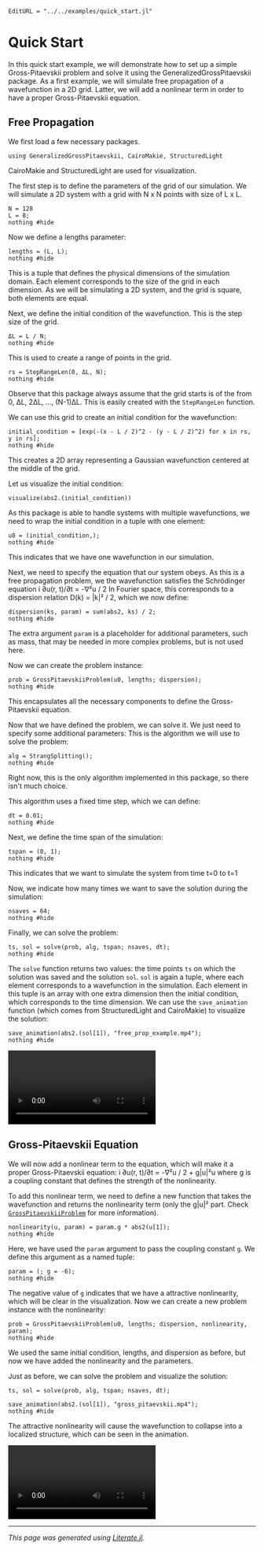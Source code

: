 ```@meta
EditURL = "../../examples/quick_start.jl"
```

# Quick Start
In this quick start example, we will demonstrate how to set up a simple Gross-Pitaevskii problem
and solve it using the GeneralizedGrossPitaevskii package.
As a first example, we will simulate free propagation of a wavefunction in a 2D grid.
Latter, we will add a nonlinear term in order to have a proper Gross-Pitaevskii equation.

## Free Propagation

We first load a few necessary packages.

````@example quick_start
using GeneralizedGrossPitaevskii, CairoMakie, StructuredLight
````

CairoMakie and StructuredLight are used for visualization.

The first step is to define the parameters of the grid of our simulation.
We will simulate a 2D system with a grid with N x N points with size of L x L.

````@example quick_start
N = 128
L = 8;
nothing #hide
````

Now we define a lengths parameter:

````@example quick_start
lengths = (L, L);
nothing #hide
````

This is a tuple that defines the physical dimensions of the simulation domain.
Each element corresponds to the size of the grid in each dimension.
As we will be simulating a 2D system, and the grid is square, both elements are equal.

Next, we define the initial condition of the wavefunction.
This is the step size of the grid.

````@example quick_start
ΔL = L / N;
nothing #hide
````

This is used to create a range of points in the grid.

````@example quick_start
rs = StepRangeLen(0, ΔL, N);
nothing #hide
````

Observe that this package always assume that the grid starts is of the from 0, ΔL, 2ΔL, ..., (N-1)ΔL.
This is easily created with the `StepRangeLen` function.

We can use this grid to create an initial condition for the wavefunction:

````@example quick_start
initial_condition = [exp(-(x - L / 2)^2 - (y - L / 2)^2) for x in rs, y in rs];
nothing #hide
````

This creates a 2D array representing a Gaussian wavefunction centered at the middle of the grid.

Let us visualize the initial condition:

````@example quick_start
visualize(abs2.(initial_condition))
````

As this package is able to handle systems with multiple wavefunctions, we need to wrap the initial condition in a tuple with one element:

````@example quick_start
u0 = (initial_condition,);
nothing #hide
````

This indicates that we have one wavefunction in our simulation.

Next, we need to specify the equation that our system obeys.
As this is a free propagation problem, we the wavefunction satisfies the Schrödinger equation i ∂u(r, t)/∂t = -∇²u / 2
In Fourier space, this corresponds to a dispersion relation D(k) = |k|² / 2, which we now define:

````@example quick_start
dispersion(ks, param) = sum(abs2, ks) / 2;
nothing #hide
````

The extra argument `param` is a placeholder for additional parameters, such as mass, that may be needed in more complex problems,
but is not used here.

Now we can create the problem instance:

````@example quick_start
prob = GrossPitaevskiiProblem(u0, lengths; dispersion);
nothing #hide
````

This encapsulates all the necessary components to define the Gross-Pitaevskii equation.

Now that we have defined the problem, we can solve it.
We just need to specify some additional parameters:
This is the algorithm we will use to solve the problem:

````@example quick_start
alg = StrangSplitting();
nothing #hide
````

Right now, this is the only algorithm implemented in this package, so there isn't much choice.

This algorithm uses a fixed time step, which we can define:

````@example quick_start
dt = 0.01;
nothing #hide
````

Next, we define the time span of the simulation:

````@example quick_start
tspan = (0, 1);
nothing #hide
````

This indicates that we want to simulate the system from time t=0 to t=1

Now, we indicate how many times we want to save the solution during the simulation:

````@example quick_start
nsaves = 64;
nothing #hide
````

Finally, we can solve the problem:

````@example quick_start
ts, sol = solve(prob, alg, tspan; nsaves, dt);
nothing #hide
````

The `solve` function returns two values: the time points `ts` on which the solution was saved and the solution `sol`.
`sol` is again a tuple, where each element corresponds to a wavefunction in the simulation.
Each element in this tuple is an array with one extra dimension then the initial condition, which corresponds to the time dimension.
We can use the `save_animation` function (which comes from StructuredLight and CairoMakie) to visualize the solution:

````@example quick_start
save_animation(abs2.(sol[1]), "free_prop_example.mp4");
nothing #hide
````

![](free_prop_example.mp4)

## Gross-Pitaevskii Equation

We will now add a nonlinear term to the equation, which will make it a proper Gross-Pitaevskii equation: i ∂u(r, t)/∂t = -∇²u / 2 + g|u|²u
where g is a coupling constant that defines the strength of the nonlinearity.

To add this nonlinear term, we need to define a new function that takes the wavefunction and returns the nonlinearity term
(only the g|u|² part. Check [`GrossPitaevskiiProblem`](@ref) for more information).

````@example quick_start
nonlinearity(u, param) = param.g * abs2(u[1]);
nothing #hide
````

Here, we have used the `param` argument to pass the coupling constant `g`.
We define this argument as a named tuple:

````@example quick_start
param = (; g = -6);
nothing #hide
````

The negative value of `g` indicates that we have a attractive nonlinearity, which will be clear in the visualization.
Now we can create a new problem instance with the nonlinearity:

````@example quick_start
prob = GrossPitaevskiiProblem(u0, lengths; dispersion, nonlinearity, param);
nothing #hide
````

We used the same initial condition, lengths, and dispersion as before, but now we have added the nonlinearity and the parameters.

Just as before, we can solve the problem and visualize the solution:

````@example quick_start
ts, sol = solve(prob, alg, tspan; nsaves, dt);

save_animation(abs2.(sol[1]), "gross_pitaevskii.mp4");
nothing #hide
````

The attractive nonlinearity will cause the wavefunction to collapse into a localized structure, which can be seen in the animation.

![](gross_pitaevskii.mp4)

---

*This page was generated using [Literate.jl](https://github.com/fredrikekre/Literate.jl).*


